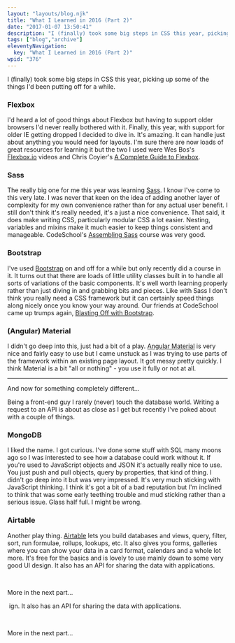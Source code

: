 ```yaml
---
layout: "layouts/blog.njk"
title: "What I Learned in 2016 (Part 2)"
date: "2017-01-07 13:50:41"
description: "I (finally) took some big steps in CSS this year, picking up some of the things I'd been putting off for a while"
tags: ["blog","archive"]
eleventyNavigation:
  key: "What I Learned in 2016 (Part 2)"
wpid: "376"
---
```

I (finally) took some big steps in CSS this year, picking up some of the things I'd been putting off for a while.
<h3>Flexbox</h3>
I'd heard a lot of good things about Flexbox but having to support older browsers I'd never really bothered with it. Finally, this year, with support for older IE getting dropped I decided to dive in. It's amazing. It can handle just about anything you would need for layouts. I'm sure there are now loads of great resources for learning it but the two I used were Wes Bos's <a href="https://flexbox.io/" target="_blank">Flexbox.io</a> videos and Chris Coyier's <a href="https://css-tricks.com/snippets/css/a-guide-to-flexbox/" target="_blank">A Complete Guide to Flexbox</a>.
<h3>Sass</h3>
The really big one for me this year was learning <a href="http://sass-lang.com/" target="_blank">Sass</a>. I know I've come to this very late. I was never that keen on the idea of adding another layer of complexity for my own convenience rather than for any actual user benefit. I still don't think it's really needed, it's a just a nice convenience. That said, it does make writing CSS, particularly modular CSS a lot easier. Nesting, variables and mixins make it much easier to keep things consistent and manageable. CodeSchool's <a href="https://www.codeschool.com/courses/assembling-sass" target="_blank">Assembling Sass</a> course was very good.
<h3>Bootstrap</h3>
I've used <a href="http://getbootstrap.com/" target="_blank">Bootstrap</a> on and off for a while but only recently did a course in it. It turns out that there are loads of little utility classes built in to handle all sorts of variations of the basic components. It's well worth learning properly rather than just diving in and grabbing bits and pieces. Like with Sass I don't think you really need a CSS framework but it can certainly speed things along nicely once you know your way around. Our friends at CodeSchool came up trumps again, <a href="https://www.codeschool.com/courses/blasting-off-with-bootstrap" target="_blank">Blasting Off with Bootstrap</a>.
<h3>(Angular) Material</h3>
I didn't go deep into this, just had a bit of a play. <a href="https://material.angularjs.org" target="_blank">Angular Material</a> is very nice and fairly easy to use but I came unstuck as I was trying to use parts of the framework within an existing page layout. It got messy pretty quickly. I think Material is a bit "all or nothing" - you use it fully or not at all.

<hr />

And now for something completely different...

Being a front-end guy I rarely (never) touch the database world. Writing a request to an API is about as close as I get but recently I've poked about with a couple of things.
<h3>MongoDB</h3>
I liked the name. I got curious. I've done some stuff with SQL many moons ago so I was interested to see how a database could work without it. If you're used to JavaScript objects and JSON it's actually really nice to use. You just push and pull objects, query by properties, that kind of thing. I didn't go deep into it but was very impressed. It's very much sticking with JavaScript thinking. I think it's got a bit of a bad reputation but I'm inclined to think that was some early teething trouble and mud sticking rather than a serious issue. Glass half full. I might be wrong.
<h3>Airtable</h3>
Another play thing. <a href="https://airtable.com/" target="_blank">Airtable</a> lets you build databases and views, query, filter, sort, run formulae, rollups, lookups, etc. It also gives you forms, galleries where you can show your data in a card format, calendars and a whole lot more. It's free for the basics and is lovely to use mainly down to some very good UI design. It also has an API for sharing the data with applications.

&nbsp;

More in the next part...

&nbsp;ign. It also has an API for sharing the data with applications.

&nbsp;

More in the next part...

&nbsp;